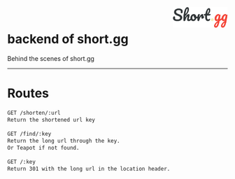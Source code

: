 <img src="https://raw.githubusercontent.com/ShortGG/graphic-chart/master/logo.png" alt="logo-short-gg" width="25%" align="right" />

<br />

# backend of short.gg

Behind the scenes of short.gg

<hr />

# Routes

```
GET /shorten/:url
Return the shortened url key

GET /find/:key
Return the long url through the key.
Or Teapot if not found.

GET /:key
Return 301 with the long url in the location header.

```

